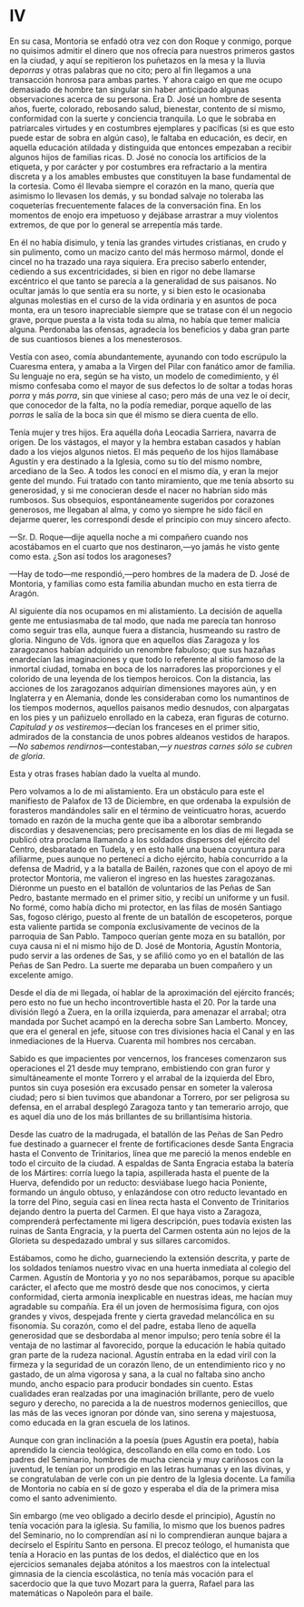 # IV

En su casa, Montoria se enfadó otra vez con don Roque y conmigo, porque no
quisimos admitir el dinero que nos ofrecía para nuestros primeros gastos en la
ciudad, y aquí se repitieron los puñetazos en la mesa y la lluvia de*porras* 
y otras palabras que no cito; pero al fin llegamos a una transacción honrosa
para ambas partes. Y ahora caigo en que me ocupo demasiado de hombre tan
singular sin haber anticipado algunas observaciones acerca de su persona. Era
D. José un hombre de sesenta años, fuerte, colorado, rebosando salud,
bienestar, contento de sí mismo, conformidad con la suerte y conciencia
tranquila. Lo que le sobraba en patriarcales virtudes y en costumbres
ejemplares y pacíficas (si es que esto puede estar de sobra en algún caso), le
faltaba en educación, es decir, en aquella educación atildada y distinguida que
entonces empezaban a recibir algunos hijos de familias ricas. D. José no
conocía los artificios de la etiqueta, y por carácter y por costumbres era
refractario a la mentira discreta y a los amables embustes que constituyen la
base fundamental de la cortesía. Como él llevaba siempre el corazón en la mano,
quería que asimismo lo llevasen los demás, y su bondad salvaje no toleraba las
coqueterías frecuentemente falaces de la conversación fina. En los momentos de
enojo era impetuoso y dejábase arrastrar a muy violentos extremos, de que por
lo general se arrepentía más tarde.

En él no había disimulo, y tenía las grandes virtudes cristianas, en crudo y
sin pulimento, como un macizo canto del más hermoso mármol, donde el
cincel no ha trazado una raya siquiera. Era preciso saberlo entender,
cediendo a sus excentricidades, si bien en rigor no debe llamarse excéntrico el
que tanto se parecía a la generalidad de sus paisanos. No ocultar jamás lo que
sentía era su norte, y si bien esto le ocasionaba algunas molestias en el curso
de la vida ordinaria y en asuntos de poca monta, era un tesoro inapreciable
siempre que se tratase con él un negocio grave, porque puesta a la vista toda
su alma, no había que temer malicia alguna. Perdonaba las ofensas, agradecía
los beneficios y daba gran parte de sus cuantiosos bienes a los menesterosos.

Vestía con aseo, comía abundantemente, ayunando con todo escrúpulo la Cuaresma
entera, y amaba a la Virgen del Pilar con fanático amor de familia. Su lenguaje
no era, según se ha visto, un modelo de comedimiento, y él mismo confesaba como
el mayor de sus defectos lo de soltar a todas horas *porra* y más *porra*, sin
que viniese al caso; pero más de una vez le oí decir, que conocedor de la
falta, no la podía remediar, porque aquello de las *porras* le salía de la boca
sin que él mismo se diera cuenta de ello.

Tenía mujer y tres hijos. Era aquélla doña Leocadia Sarriera, navarra de
origen. De los vástagos, el mayor y la hembra estaban casados y habían dado
a los viejos algunos nietos. El más pequeño de los hijos llamábase Agustín
y era destinado a la Iglesia, como su tío del mismo nombre, arcediano de la
Seo. A todos les conocí en el mismo día, y eran la mejor gente del mundo. Fui
tratado con tanto miramiento, que me tenía absorto su generosidad, y si me
conocieran desde el nacer no habrían sido más rumbosos. Sus obsequios,
espontáneamente sugeridos por corazones generosos, me llegaban al alma, y como
yo siempre he sido fácil en dejarme querer, les correspondí desde el principio
con muy sincero afecto.

—Sr. D. Roque—dije aquella noche a mi compañero cuando nos acostábamos en el
cuarto que nos destinaron,—yo jamás he visto gente como esta. ¿Son así todos
los aragoneses?

—Hay de todo—me respondió,—pero hombres de la madera de D. José de Montoria,
y familias como esta familia abundan mucho en esta tierra de Aragón.

Al siguiente día nos ocupamos en mi alistamiento. La decisión de aquella gente
me entusiasmaba de tal modo, que nada me parecía tan honroso como seguir tras
ella, aunque fuera a distancia, husmeando su rastro de gloria. Ninguno de Vds.
ignora que en aquellos días Zaragoza y los zaragozanos habían adquirido un
renombre fabuloso; que sus hazañas enardecían las imaginaciones y que todo lo
referente al sitio famoso de la inmortal ciudad, tomaba en boca de los
narradores las proporciones y el colorido de una leyenda de los tiempos
heroicos. Con la distancia, las acciones de los zaragozanos adquirían
dimensiones mayores aún, y en Inglaterra y en Alemania, donde les consideraban
como los numantinos de los tiempos modernos, aquellos paisanos medio desnudos,
con alpargatas en los pies y un pañizuelo enrollado en la cabeza, eran figuras
de coturno. *Capitulad y os vestiremos*—decían los franceses en el primer
sitio, admirados de la constancia de unos pobres aldeanos vestidos de
harapos.—*No sabemos rendirnos*—contestaban,—*y nuestras carnes sólo se cubren
de gloria*.

Esta y otras frases habían dado la vuelta al mundo.

Pero volvamos a lo de mi alistamiento. Era un obstáculo para este el manifiesto
de Palafox de 13 de Diciembre, en que ordenaba la expulsión de forasteros
mandándoles salir en el término de veinticuatro horas, acuerdo tomado en razón
de la mucha gente que iba a alborotar sembrando discordias y desavenencias;
pero precisamente en los días de mi llegada se publicó otra proclama llamando
a los soldados dispersos del ejército del Centro, desbaratado en Tudela, y en
esto hallé una buena coyuntura para afiliarme, pues aunque no pertenecí a dicho
ejército, había concurrido a la defensa de Madrid, y a la batalla de Bailén,
razones que con el apoyo de mi protector Montoria, me valieron el ingreso en
las huestes zaragozanas. Diéronme un puesto en el batallón de voluntarios de
las Peñas de San Pedro, bastante mermado en el primer sitio, y recibí un
uniforme y un fusil. No formé, como había dicho mi protector, en las filas de
mosén Santiago Sas, fogoso clérigo, puesto al frente de un batallón de
escopeteros, porque esta valiente partida se componía exclusivamente de vecinos
de la parroquia de San Pablo. Tampoco querían gente moza en su batallón, por
cuya causa ni el ni mismo hijo de D. José de Montoria, Agustín Montoria, pudo
servir a las ordenes de Sas, y se afilió como yo en el batallón de las Peñas de
San Pedro. La suerte me deparaba un buen compañero y un excelente amigo.

Desde el día de mi llegada, oí hablar de la aproximación del ejército francés;
pero esto no fue un hecho incontrovertible hasta el 20. Por la tarde una
división llegó a Zuera, en la orilla izquierda, para amenazar el arrabal; otra
mandada por Suchet acampó en la derecha sobre San Lamberto. Moncey, que era el
general en jefe, situose con tres divisiones hacia el Canal y en las
inmediaciones de la Huerva. Cuarenta mil hombres nos cercaban.

Sabido es que impacientes por vencernos, los franceses comenzaron sus
operaciones el 21 desde muy temprano, embistiendo con gran furor
y simultáneamente el monte Torrero y el arrabal de la izquierda del Ebro,
puntos sin cuya posesión era excusado pensar en someter la valerosa ciudad;
pero si bien tuvimos que abandonar a Torrero, por ser peligrosa su defensa, en
el arrabal desplegó Zaragoza tanto y tan temerario arrojo, que es aquel día uno
de los más brillantes de su brillantísima historia.

Desde las cuatro de la madrugada, el batallón de las Peñas de San Pedro fue
destinado a guarnecer el frente de fortificaciones desde Santa Engracia hasta
el Convento de Trinitarios, línea que me pareció la menos endeble en todo el
circuito de la ciudad. A espaldas de Santa Engracia estaba la batería de los
Mártires: corría luego la tapia, aspillerada hasta el puente de la Huerva,
defendido por un reducto: desviábase luego hacia Poniente, formando un ángulo
obtuso, y enlazándose con otro reducto levantado en la torre del Pino, seguía
casi en línea recta hasta el Convento de Trinitarios dejando dentro la puerta
del Carmen. El que haya visto a Zaragoza, comprenderá perfectamente mi ligera
descripción, pues todavía existen las ruinas de Santa Engracia, y la puerta del
Carmen ostenta aún no lejos de la Glorieta su despedazado umbral y sus sillares
carcomidos.

Estábamos, como he dicho, guarneciendo la extensión descrita, y parte de los
soldados teníamos nuestro vivac en una huerta inmediata al colegio del Carmen.
Agustín de Montoria y yo no nos separábamos, porque su apacible carácter, el
afecto que me mostró desde que nos conocimos, y cierta conformidad, cierta
armonía inexplicable en nuestras ideas, me hacían muy agradable su compañía.
Era él un joven de hermosísima figura, con ojos grandes y vivos, despejada
frente y cierta gravedad melancólica en su fisonomía. Su corazón, como el del
padre, estaba lleno de aquella generosidad que se desbordaba al menor impulso;
pero tenía sobre él la ventaja de no lastimar al favorecido, porque la
educación le había quitado gran parte de la rudeza nacional. Agustín entraba en
la edad viril con la firmeza y la seguridad de un corazón lleno, de un
entendimiento rico y no gastado, de un alma vigorosa y sana, a la cual no
faltaba sino ancho mundo, ancho espacio para producir bondades sin cuento.
Estas cualidades eran realzadas por una imaginación brillante, pero de vuelo
seguro y derecho, no parecida a la de nuestros modernos geniecillos, que las
más de las veces ignoran por dónde van, sino serena y majestuosa, como educada
en la gran escuela de los latinos.

Aunque con gran inclinación a la poesía (pues Agustín era poeta), había
aprendido la ciencia teológica, descollando en ella como en todo. Los padres
del Seminario, hombres de mucha ciencia y muy cariñosos con la juventud, le
tenían por un prodigio en las letras humanas y en las divinas, y se
congratulaban de verle con un pie dentro de la Iglesia docente. La familia de
Montoria no cabía en sí de gozo y esperaba el día de la primera misa como el
santo advenimiento.

Sin embargo (me veo obligado a decirlo desde el principio), Agustín no tenía
vocación para la iglesia. Su familia, lo mismo que los buenos padres del
Seminario, no lo comprendían así ni lo comprendieran aunque bajara a decírselo
el Espíritu Santo en persona. El precoz teólogo, el humanista que tenía
a Horacio en las puntas de los dedos, el dialéctico que en los ejercicios
semanales dejaba atónitos a los maestros con la intelectual gimnasia de la
ciencia escolástica, no tenía más vocación para el sacerdocio que la que tuvo
Mozart para la guerra, Rafael para las matemáticas o Napoleón para el baile.
